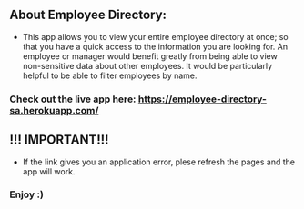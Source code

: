 ## About Employee Directory:

* This app allows you to view your entire employee directory at once; so that you have a quick access to the information you are looking for. An employee or manager would benefit greatly from being able to view non-sensitive data about other employees. It would be particularly helpful to be able to filter employees by name.


### Check out the live app here: https://employee-directory-sa.herokuapp.com/

## !!! IMPORTANT!!!
* If the link gives you an application error, plese refresh the pages and the app will work.

### Enjoy :)